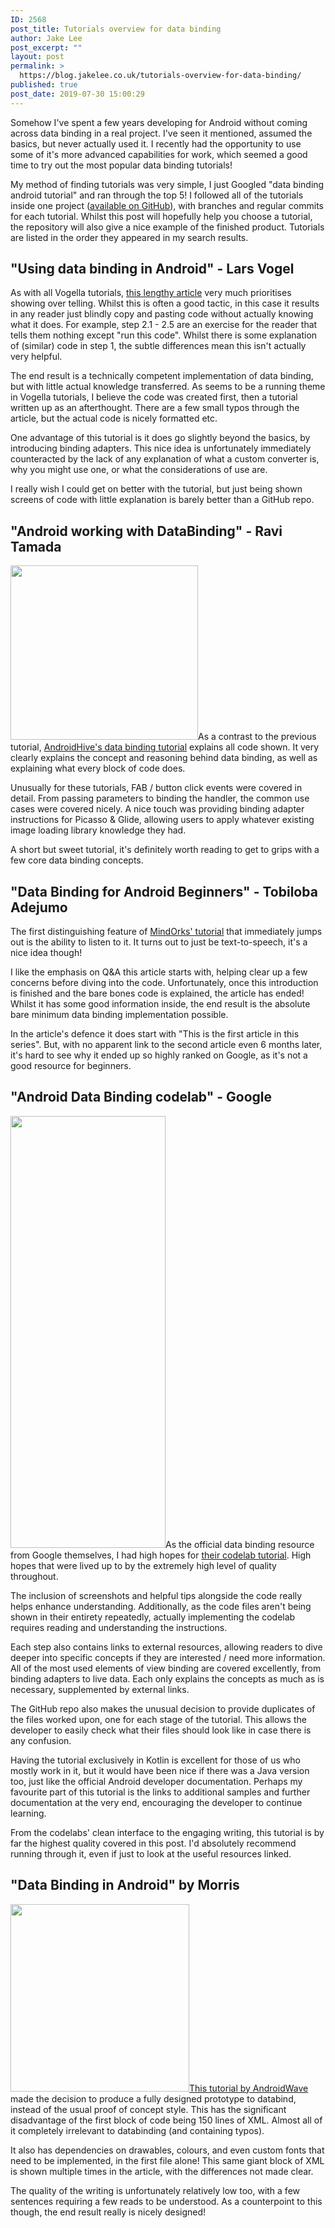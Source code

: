 ```yaml
---
ID: 2568
post_title: Tutorials overview for data binding
author: Jake Lee
post_excerpt: ""
layout: post
permalink: >
  https://blog.jakelee.co.uk/tutorials-overview-for-data-binding/
published: true
post_date: 2019-07-30 15:00:29
---
```

Somehow I've spent a few years developing for Android without coming across data binding in a real project. I've seen it mentioned, assumed the basics, but never actually used it. I recently had the opportunity to use some of it's more advanced capabilities for work, which seemed a good time to try out the most popular data binding tutorials!

My method of finding tutorials was very simple, I just Googled "data binding android tutorial" and ran through the top 5! I followed all of the tutorials inside one project (<a href="https://github.com/JakeSteam/data-binding-experiments" target="_blank" rel="noopener noreferrer">available on GitHub</a>), with branches and regular commits for each tutorial. Whilst this post will hopefully help you choose a tutorial, the repository will also give a nice example of the finished product. Tutorials are listed in the order they appeared in my search results.<!--more-->
<h2>"Using data binding in Android" - Lars Vogel</h2>
As with all Vogella tutorials, <a href="https://www.vogella.com/tutorials/AndroidDatabinding/article.html" target="_blank" rel="noopener noreferrer">this lengthy article</a> very much prioritises showing over telling. Whilst this is often a good tactic, in this case it results in any reader just blindly copy and pasting code without actually knowing what it does. For example, step 2.1 - 2.5 are an exercise for the reader that tells them nothing except "run this code". Whilst there is some explanation of (similar) code in step 1, the subtle differences mean this isn't actually very helpful.

The end result is a technically competent implementation of data binding, but with little actual knowledge transferred. As seems to be a running theme in Vogella tutorials, I believe the code was created first, then a tutorial written up as an afterthought. There are a few small typos through the article, but the actual code is nicely formatted etc.

One advantage of this tutorial is it does go slightly beyond the basics, by introducing binding adapters. This nice idea is unfortunately immediately counteracted by the lack of any explanation of what a custom converter is, why you might use one, or what the considerations of use are.

I really wish I could get on better with the tutorial, but just being shown screens of code with little explanation is barely better than a GitHub repo.
<h2>"Android working with DataBinding" - Ravi Tamada</h2>
<a href="https://blog.jakelee.co.uk/wp-content/uploads/2019/07/androidhive.png"><img class="alignleft size-medium wp-image-2571" src="https://blog.jakelee.co.uk/wp-content/uploads/2019/07/androidhive-300x279.png" alt="" width="300" height="279" /></a>As a contrast to the previous tutorial, <a href="https://www.androidhive.info/android-working-with-databinding/" target="_blank" rel="noopener noreferrer">AndroidHive's data binding tutorial</a> explains all code shown. It very clearly explains the concept and reasoning behind data binding, as well as explaining what every block of code does.

Unusually for these tutorials, FAB / button click events were covered in detail. From passing parameters to binding the handler, the common use cases were covered nicely. A nice touch was providing binding adapter instructions for Picasso &amp; Glide, allowing users to apply whatever existing image loading library knowledge they had.

A short but sweet tutorial, it's definitely worth reading to get to grips with a few core data binding concepts.
<h2>"Data Binding for Android Beginners" - Tobiloba Adejumo</h2>
The first distinguishing feature of <a href="https://medium.com/mindorks/learn-android-data-binding-the-easy-way-3f92dd44e5d6" target="_blank" rel="noopener noreferrer">MindOrks' tutorial</a> that immediately jumps out is the ability to listen to it. It turns out to just be text-to-speech, it's a nice idea though!

I like the emphasis on Q&amp;A this article starts with, helping clear up a few concerns before diving into the code. Unfortunately, once this introduction is finished and the bare bones code is explained, the article has ended! Whilst it has some good information inside, the end result is the absolute bare minimum data binding implementation possible.

In the article's defence it does start with "This is the first article in this series". But, with no apparent link to the second article even 6 months later, it's hard to see why it ended up so highly ranked on Google, as it's not a good resource for beginners.
<h2><strong>"Android Data Binding codelab" - Google</strong></h2>
<a href="https://blog.jakelee.co.uk/wp-content/uploads/2019/07/codelabs.png"><img class="alignleft size-full wp-image-2572" src="https://blog.jakelee.co.uk/wp-content/uploads/2019/07/codelabs.png" alt="" width="248" height="691" /></a>As the official data binding resource from Google themselves, I had high hopes for <a href="https://codelabs.developers.google.com/codelabs/android-databinding/#0" target="_blank" rel="noopener noreferrer">their codelab tutorial</a>. High hopes that were lived up to by the extremely high level of quality throughout.

The inclusion of screenshots and helpful tips alongside the code really helps enhance understanding. Additionally, as the code files aren't being shown in their entirety repeatedly, actually implementing the codelab requires reading and understanding the instructions.

Each step also contains links to external resources, allowing readers to dive deeper into specific concepts if they are interested / need more information. All of the most used elements of view binding are covered excellently, from binding adapters to live data. Each only explains the concepts as much as is necessary, supplemented by external links.

The GitHub repo also makes the unusual decision to provide duplicates of the files worked upon, one for each stage of the tutorial. This allows the developer to easily check what their files should look like in case there is any confusion.

Having the tutorial exclusively in Kotlin is excellent for those of us who mostly work in it, but it would have been nice if there was a Java version too, just like the official Android developer documentation. Perhaps my favourite part of this tutorial is the links to additional samples and further documentation at the very end, encouraging the developer to continue learning.

From the codelabs' clean interface to the engaging writing, this tutorial is by far the highest quality covered in this post. I'd absolutely recommend running through it, even if just to look at the useful resources linked.
<h2>"Data Binding in Android" by Morris</h2>
<a href="https://blog.jakelee.co.uk/wp-content/uploads/2019/07/TqeKhEC.png"><img class="alignleft wp-image-2570 size-medium" src="https://blog.jakelee.co.uk/wp-content/uploads/2019/07/TqeKhEC-286x300.png" alt="" width="286" height="300" /></a><a href="https://androidwave.com/data-binding-in-android-tutorial/" target="_blank" rel="noopener noreferrer">This tutorial by AndroidWave</a> made the decision to produce a fully designed prototype to databind, instead of the usual proof of concept style. This has the significant disadvantage of the first block of code being 150 lines of XML. Almost all of it completely irrelevant to databinding (and containing typos).

It also has dependencies on drawables, colours, and even custom fonts that need to be implemented, in the first file alone! This same giant block of XML is shown multiple times in the article, with the differences not made clear.

The quality of the writing is unfortunately relatively low too, with a few sentences requiring a few reads to be understood. As a counterpoint to this though, the end result really is nicely designed!

&nbsp;